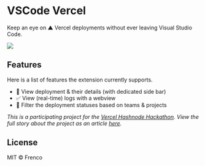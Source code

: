 # VSCode Vercel

Keep an eye on ▲ Vercel deployments without ever leaving Visual Studio Code.

<img align="center" src="https://raw.githubusercontent.com/frencojobs/vscode-vercel/main/.github/demo.png" />

## Features

Here is a list of features the extension currently supports.

- 📜 View deployment & their details (with dedicated side bar)
- ✅ View (real-time) logs with a webview
- 🔎 Filter the deployment statuses based on teams & projects

_This is a participating project for the [Vercel Hashnode Hackathon](https://townhall.hashnode.com/announcing-hashnode-hackathon-powered-by-vercel). View the full story about the project as an article [here](https://frenco.hashnode.dev/vscode-vercel-an-extension-for-your-favorite-code-editor-ckkgl99di0341rzs18nzufakj)._

## License

MIT © Frenco
